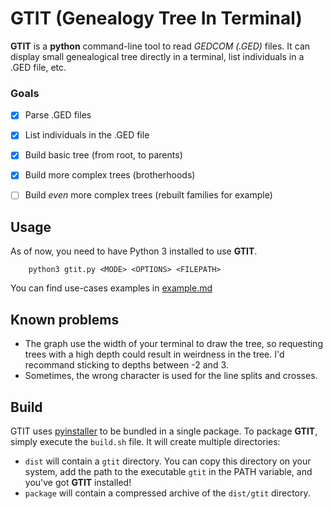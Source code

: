# GTIT (Genealogy Tree In Terminal)

**GTIT** is a **python** command-line tool to read _GEDCOM (.GED)_ files. It can display small genealogical tree directly in a terminal, list individuals in a .GED file, etc.

### Goals
- [x] Parse .GED files
- [x] List individuals in the .GED file
- [x] Build basic tree (from root, to parents)
- [x] Build more complex trees (brotherhoods)
- [ ] Build _even_ more complex trees (rebuilt families for example)


## Usage

As of now, you need to have Python 3 installed to use **GTIT**.
```
    python3 gtit.py <MODE> <OPTIONS> <FILEPATH>
```

You can find use-cases examples in [example.md](./example/example.md)


## Known problems
- The graph use the width of your terminal to draw the tree, so requesting trees with a high depth could result in weirdness in the tree. I'd recommand sticking to depths between -2 and 3.
- Sometimes, the wrong character is used for the line splits and crosses.


## Build
GTIT uses [pyinstaller](https://pypi.org/project/pyinstaller/) to be bundled in a single package.
To package **GTIT**, simply execute the `build.sh` file. It will create multiple directories:
- `dist` will contain a `gtit` directory. You can copy this directory on your system, add the path to the executable `gtit` in the PATH variable, and you've got **GTIT** installed!
- `package` will contain a compressed archive of the `dist/gtit` directory.